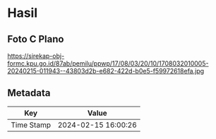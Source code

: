 # Hasil

## Foto C Plano

https://sirekap-obj-formc.kpu.go.id/87ab/pemilu/ppwp/17/08/03/20/10/1708032010005-20240215-011943--43803d2b-e682-422d-b0e5-f59972618efa.jpg


## Metadata

| Key        | Value               |
| ---------- | ------------------- |
| Time Stamp | 2024-02-15 16:00:26 |



